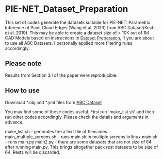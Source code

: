 # PIE-NET_Dataset_Preparation
This set of codes generate the datasets suitable for PIE-NET: Parametric Inference of Point Cloud Edges (Wang et al. 2020) from ABC Dataset(Koch et al. 2019). This may be able to create a dataset size of > 10K out of 1M CAD Models based on instructions in [Dataset Preparation](https://github.com/wangxiaogang866/PIE-NET), if you are about to use all ABC Datasets. I personally applied more filtering rules accordingly. 

## Please note
Results from Section 3.1 of the paper were reproducible.

## How to use
Download *.obj and *.yml files from [ABC Dataset](https://deep-geometry.github.io/abc-dataset/)

You may find some of these codes useful. First run 'make_list.sh' and then run other codes accordingly. Please check the details and arguments in advance. 

make_list.sh - generates the a text file of filenames.
main_multiple_screens.sh - runs main.sh in multiple screens in linux
main.sh - runs main.py
main2.py - there are some datasets that are not size of 64 after running main.py. This brings altogether pack rest datasets to be size of 64. Rests will be discarded.
